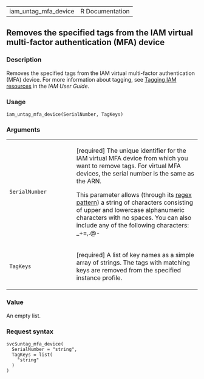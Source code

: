 <table style="width: 100%;">
<tbody>
<tr class="odd">
<td>iam_untag_mfa_device</td>
<td style="text-align: right;">R Documentation</td>
</tr>
</tbody>
</table>

## Removes the specified tags from the IAM virtual multi-factor authentication (MFA) device

### Description

Removes the specified tags from the IAM virtual multi-factor
authentication (MFA) device. For more information about tagging, see
[Tagging IAM
resources](https://docs.aws.amazon.com/IAM/latest/UserGuide/id_tags.html)
in the *IAM User Guide*.

### Usage

    iam_untag_mfa_device(SerialNumber, TagKeys)

### Arguments

<table>
<colgroup>
<col style="width: 35%" />
<col style="width: 65%" />
</colgroup>
<tbody>
<tr class="odd">
<td><code
id="iam_untag_mfa_device_:_SerialNumber">SerialNumber</code></td>
<td><p>[required] The unique identifier for the IAM virtual MFA device
from which you want to remove tags. For virtual MFA devices, the serial
number is the same as the ARN.</p>
<p>This parameter allows (through its <a
href="https://en.wikipedia.org/wiki/Regex">regex pattern</a>) a string
of characters consisting of upper and lowercase alphanumeric characters
with no spaces. You can also include any of the following characters:
_+=,.@-</p></td>
</tr>
<tr class="even">
<td><code id="iam_untag_mfa_device_:_TagKeys">TagKeys</code></td>
<td><p>[required] A list of key names as a simple array of strings. The
tags with matching keys are removed from the specified instance
profile.</p></td>
</tr>
</tbody>
</table>

### Value

An empty list.

### Request syntax

    svc$untag_mfa_device(
      SerialNumber = "string",
      TagKeys = list(
        "string"
      )
    )
